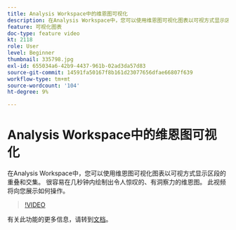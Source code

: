 ```yaml
---
title: Analysis Workspace中的维恩图可视化
description: 在Analysis Workspace中，您可以使用维恩图可视化图表以可视方式显示区段的重叠和交集。 很容易在几秒钟内绘制出令人惊叹的、有洞察力的维恩图。 此视频将向您展示如何操作。
feature: 可视化图表
doc-type: feature video
kt: 2118
role: User
level: Beginner
thumbnail: 335798.jpg
exl-id: 655034a6-42b9-4437-961b-02ad3da57d83
source-git-commit: 14591fa50167f8b161d23077656dfae66807f639
workflow-type: tm+mt
source-wordcount: '104'
ht-degree: 9%

---
```


# Analysis Workspace中的维恩图可视化

在Analysis Workspace中，您可以使用维恩图可视化图表以可视方式显示区段的重叠和交集。 很容易在几秒钟内绘制出令人惊叹的、有洞察力的维恩图。 此视频将向您展示如何操作。

>[!VIDEO](https://video.tv.adobe.com/v/335798/?quality=12)

有关此功能的更多信息，请转到[文档](https://marketing.adobe.com/resources/help/zh_CN/analytics/analysis-workspace/venn.html)。
